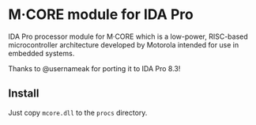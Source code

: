 M·CORE module for IDA Pro
=========================

IDA Pro processor module for M·CORE which is a low-power, RISC-based microcontroller architecture developed by Motorola intended for use in embedded systems.

Thanks to @usernameak for porting it to IDA Pro 8.3!

## Install

Just copy `mcore.dll` to the `procs` directory.
